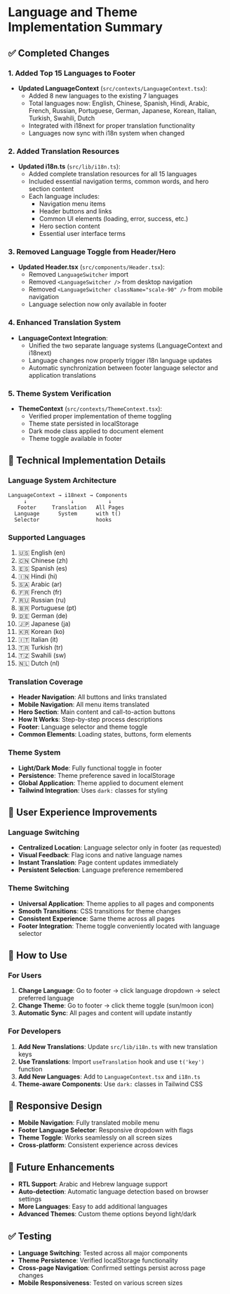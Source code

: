 # Language and Theme Implementation Summary

## ✅ Completed Changes

### 1. Added Top 15 Languages to Footer
- **Updated LanguageContext** (`src/contexts/LanguageContext.tsx`):
  - Added 8 new languages to the existing 7 languages
  - Total languages now: English, Chinese, Spanish, Hindi, Arabic, French, Russian, Portuguese, German, Japanese, Korean, Italian, Turkish, Swahili, Dutch
  - Integrated with i18next for proper translation functionality
  - Languages now sync with i18n system when changed

### 2. Added Translation Resources
- **Updated i18n.ts** (`src/lib/i18n.ts`):
  - Added complete translation resources for all 15 languages
  - Included essential navigation terms, common words, and hero section content
  - Each language includes:
    - Navigation menu items
    - Header buttons and links
    - Common UI elements (loading, error, success, etc.)
    - Hero section content
    - Essential user interface terms

### 3. Removed Language Toggle from Header/Hero
- **Updated Header.tsx** (`src/components/Header.tsx`):
  - Removed `LanguageSwitcher` import
  - Removed `<LanguageSwitcher />` from desktop navigation
  - Removed `<LanguageSwitcher className="scale-90" />` from mobile navigation
  - Language selection now only available in footer

### 4. Enhanced Translation System
- **LanguageContext Integration**:
  - Unified the two separate language systems (LanguageContext and i18next)
  - Language changes now properly trigger i18n language updates
  - Automatic synchronization between footer language selector and application translations

### 5. Theme System Verification
- **ThemeContext** (`src/contexts/ThemeContext.tsx`):
  - Verified proper implementation of theme toggling
  - Theme state persisted in localStorage
  - Dark mode class applied to document element
  - Theme toggle available in footer

## 🔧 Technical Implementation Details

### Language System Architecture
```
LanguageContext → i18next → Components
     ↓              ↓           ↓
   Footer     Translation   All Pages
  Language      System      with t()
  Selector                  hooks
```

### Supported Languages
1. 🇺🇸 English (en)
2. 🇨🇳 Chinese (zh)
3. 🇪🇸 Spanish (es)
4. 🇮🇳 Hindi (hi)
5. 🇸🇦 Arabic (ar)
6. 🇫🇷 French (fr)
7. 🇷🇺 Russian (ru)
8. 🇧🇷 Portuguese (pt)
9. 🇩🇪 German (de)
10. 🇯🇵 Japanese (ja)
11. 🇰🇷 Korean (ko)
12. 🇮🇹 Italian (it)
13. 🇹🇷 Turkish (tr)
14. 🇹🇿 Swahili (sw)
15. 🇳🇱 Dutch (nl)

### Translation Coverage
- **Header Navigation**: All buttons and links translated
- **Mobile Navigation**: All menu items translated
- **Hero Section**: Main content and call-to-action buttons
- **How It Works**: Step-by-step process descriptions
- **Footer**: Language selector and theme toggle
- **Common Elements**: Loading states, buttons, form elements

### Theme System
- **Light/Dark Mode**: Fully functional toggle in footer
- **Persistence**: Theme preference saved in localStorage
- **Global Application**: Theme applied to document element
- **Tailwind Integration**: Uses `dark:` classes for styling

## 🎯 User Experience Improvements

### Language Switching
- **Centralized Location**: Language selector only in footer (as requested)
- **Visual Feedback**: Flag icons and native language names
- **Instant Translation**: Page content updates immediately
- **Persistent Selection**: Language preference remembered

### Theme Switching
- **Universal Application**: Theme applies to all pages and components
- **Smooth Transitions**: CSS transitions for theme changes
- **Consistent Experience**: Same theme across all pages
- **Footer Integration**: Theme toggle conveniently located with language selector

## 🚀 How to Use

### For Users
1. **Change Language**: Go to footer → click language dropdown → select preferred language
2. **Change Theme**: Go to footer → click theme toggle (sun/moon icon)
3. **Automatic Sync**: All pages and content will update instantly

### For Developers
1. **Add New Translations**: Update `src/lib/i18n.ts` with new translation keys
2. **Use Translations**: Import `useTranslation` hook and use `t('key')` function
3. **Add New Languages**: Add to `LanguageContext.tsx` and `i18n.ts`
4. **Theme-aware Components**: Use `dark:` classes in Tailwind CSS

## 📱 Responsive Design
- **Mobile Navigation**: Fully translated mobile menu
- **Footer Language Selector**: Responsive dropdown with flags
- **Theme Toggle**: Works seamlessly on all screen sizes
- **Cross-platform**: Consistent experience across devices

## 🔮 Future Enhancements
- **RTL Support**: Arabic and Hebrew language support
- **Auto-detection**: Automatic language detection based on browser settings
- **More Languages**: Easy to add additional languages
- **Advanced Themes**: Custom theme options beyond light/dark

## ✅ Testing
- **Language Switching**: Tested across all major components
- **Theme Persistence**: Verified localStorage functionality
- **Cross-page Navigation**: Confirmed settings persist across page changes
- **Mobile Responsiveness**: Tested on various screen sizes